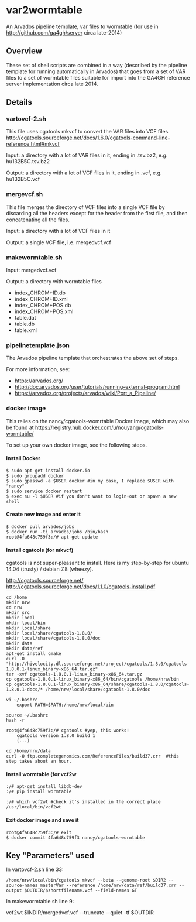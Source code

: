 # var2wormtable
An Arvados pipeline template, var files to wormtable (for use in http://github.com/ga4gh/server circa late-2014) 

## Overview

These set of shell scripts are combined in a way (described by the pipeline template for running automatically in Arvados) that goes from a set of VAR files to a set of wormtable files suitable for import into the GA4GH reference server implementation circa late 2014. 

## Details

###  vartovcf-2.sh

This file uses cgatools mkvcf to convert the VAR files into VCF files.
http://cgatools.sourceforge.net/docs/1.6.0/cgatools-command-line-reference.html#mkvcf

Input: a directory with a lot of VAR files in it, ending in .tsv.bz2, e.g. hu132B5C.tsv.bz2

Output: a directory with a lot of VCF files in it, ending in .vcf, e.g. hu132B5C.vcf

### mergevcf.sh

This file merges the directory of VCF files into a single VCF file by discarding all the headers except for the header from the first file, and then concatenating all the files.

Input: a directory with a lot of VCF files in it

Output: a single VCF file, i.e. mergedvcf.vcf

### makewormtable.sh

Input: mergedvcf.vcf

Output: a directory with wormtable files

* index_CHROM+ID.db
* index_CHROM+ID.xml
* index_CHROM+POS.db
* index_CHROM+POS.xml
* table.dat
* table.db
* table.xml


### pipelinetemplate.json

The Arvados pipeline template that orchestrates the above set of steps.

For more information, see:

* https://arvados.org/
* http://doc.arvados.org/user/tutorials/running-external-program.html
* https://arvados.org/projects/arvados/wiki/Port_a_Pipeline/

### docker image

This relies on the nancy/cgatools-womrtable Docker Image, which may also be found at
https://registry.hub.docker.com/u/nouyang/cgatools-wormtable/

To set up your own docker image, see the following steps.

#### Install Docker

	$ sudo apt-get install docker.io
	$ sudo groupadd docker
	$ sudo gpasswd -a $USER docker #in my case, I replace $USER with "nancy"
	$ sudo service docker restart
	$ exec su -l $USER #if you don't want to login+out or spawn a new shell

#### Create new image and enter it

	$ docker pull arvados/jobs
	$ docker run -ti arvados/jobs /bin/bash
	root@4fa648c759f3:/# apt-get update

#### Install cgatools (for mkvcf)

cgatools is not super-pleasant to install. Here is my step-by-step for ubuntu 14.04 (trusty) / debian 7.8 (wheezy).

http://cgatools.sourceforge.net/
http://cgatools.sourceforge.net/docs/1.1.0/cgatools-install.pdf

	cd /home
	mkdir nrw
	cd nrw
	mkdir src
	mkdir local
	mkdir local/bin
	mkdir local/share
	mkdir local/share/cgatools-1.8.0/
	mkdir local/share/cgatools-1.8.0/doc
	mkdir data
	mkdir data/ref
	apt-get install cmake
	curl -O "http://hivelocity.dl.sourceforge.net/project/cgatools/1.8.0/cgatools-1.8.0.1-linux_binary-x86_64.tar.gz"
	tar -xvf cgatools-1.8.0.1-linux_binary-x86_64.tar.gz
	cp cgatools-1.8.0.1-linux_binary-x86_64/bin/cgatools /home/nrw/bin
	cp cgatools-1.8.0.1-linux_binary-x86_64/share/cgatools-1.8.0/cgatools-1.8.0.1-docs/* /home/nrw/local/share/cgatools-1.8.0/doc

	vi ~/.bashrc
		export PATH=$PATH:/home/nrw/local/bin

	source ~/.bashrc
	hash -r

	root@4fa648c759f3:/# cgatools #yep, this works! 
		cgatools version 1.8.0 build 1
		(...)

	cd /home/nrw/data
	curl -O ftp.completegenomics.com/ReferenceFiles/build37.crr  #this step takes about an hour.

#### Install wormtable (for vcf2w

	:/# apt-get install libdb-dev
	:/# pip install wormtable

	:/# which vcf2wt #check it's installed in the correct place
	/usr/local/bin/vcf2wt


#### Exit docker image and save it

	root@4fa648c759f3:/# exit
	$ docker commit 4fa648c759f3 nancy/cgatools-wormtable

## Key "Parameters" used

In vartovcf-2.sh line 33:

    /home/nrw/local/bin/cgatools mkvcf --beta --genome-root $DIR2 --source-names masterVar --reference /home/nrw/data/ref/build37.crr --output $OUTDIR/$shortfilename.vcf --field-names GT

In makewormtable.sh line 9:

vcf2wt $INDIR/mergedvcf.vcf --truncate --quiet -tf $OUTDIR


